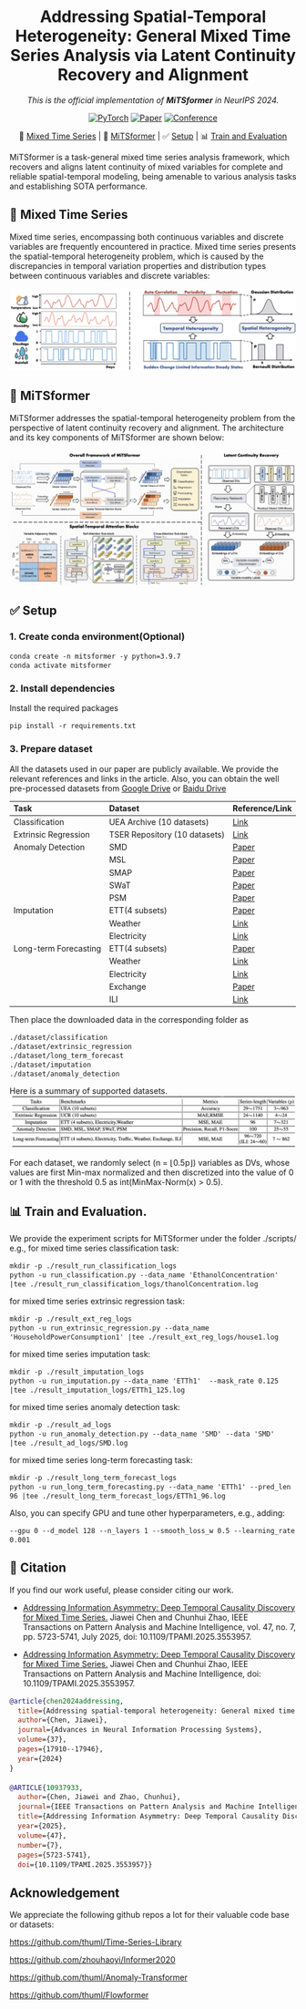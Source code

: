 
<div align="center">

# Addressing Spatial-Temporal Heterogeneity: General Mixed Time Series Analysis via Latent Continuity Recovery and Alignment

_This is the official implementation of **MiTSformer** in NeurIPS 2024._

</div>

<div align="center">

<a href="https://pytorch.org/get-started/locally/"><img alt="PyTorch" src="https://img.shields.io/badge/PyTorch-ee4c2c?logo=pytorch&logoColor=white"></a>
[![Paper](https://img.shields.io/badge/paper-neurips.2024.96039-B31B1B.svg)](https://neurips.cc/virtual/2024/poster/96039)
[![Conference](https://img.shields.io/badge/NeurIPS-2024-4b44ce.svg)](https://neurips.cc)

</div>

<p align="center">
    🌟&nbsp;<a href="#-Mixed-Time-Series">Mixed Time Series</a>
    | 🚀&nbsp;<a href="#-MiTSformer">MiTSformer</a>
    | ✅&nbsp;<a href="#-Setup">Setup</a>
    | 📊&nbsp;<a href="#-Train-and-Evaluation">Train and Evaluation</a>
</p>


MiTSformer is a task-general mixed time series analysis framework, which recovers and aligns latent continuity of mixed variables for complete and reliable spatial-temporal modeling, being amenable to various analysis tasks and establishing SOTA performance.

## 🌟 Mixed Time Series
Mixed time series, encompassing both continuous variables and discrete variables are frequently encountered in practice. Mixed time series presents the spatial-temporal heterogeneity problem, which is caused by the discrepancies in temporal variation properties and distribution types between continuous variables and discrete variables:

![Mixed time series and spatial-temporal heterogeneity problem](./figs/mixed_time_series.png)


## 🚀 MiTSformer
MiTSformer addresses the spatial-temporal heterogeneity problem from the perspective of latent continuity recovery and alignment. The architecture and its key components of MiTSformer are shown below:

![MiTSformer](./figs/model_structure.jpg)

## ✅ Setup

### 1. Create conda environment(Optional)
~~~
conda create -n mitsformer -y python=3.9.7 
conda activate mitsformer
~~~

### 2. Install dependencies
Install the required packages
~~~
pip install -r requirements.txt
~~~

### 3. Prepare dataset
All the datasets used in our paper are publicly available. We provide the relevant references and links in the article. Also, you can obtain the well pre-processed datasets from [Google Drive](https://drive.google.com/drive/folders/13Cg1KYOlzM5C7K8gK8NfC-F3EYxkM3D2) or [Baidu Drive](https://pan.baidu.com/share/init?surl=r3KhGd0Q9PJIUZdfEYoymg&pwd=i9iy)

|Task|Dataset|Reference/Link|
|:-|:-|:-|
|Classification|UEA Archive (10 datasets)|[Link](https://www.timeseriesclassification.com/)|
|Extrinsic Regression|TSER Repository (10 datasets)|[Link](http://tseregression.org/)|
|Anomaly Detection|SMD|[Paper](https://dl.acm.org/doi/abs/10.1145/3292500.3330672)|
||MSL|[Paper](https://dl.acm.org/doi/abs/10.1145/3219819.3219845)|
||SMAP|[Paper](https://dl.acm.org/doi/abs/10.1145/3219819.3219845)|
||SWaT|[Paper](https://ieeexplore.ieee.org/abstract/document/7469060/)|
||PSM|[Paper](https://dl.acm.org/doi/abs/10.1145/3447548.3467174)|
|Imputation|ETT(4 subsets)|[Paper](https://ojs.aaai.org/index.php/AAAI/article/view/17325)|
||Weather|[Link](https://www.bgc-jena.mpg.de/wetter/)|
||Electricity|[Link](https://archive.ics.uci.edu/ml/datasets/electricityloaddiagrams20112014/)|
|Long-term Forecasting|ETT(4 subsets)|[Paper](https://ojs.aaai.org/index.php/AAAI/article/view/17325)|
||Weather|[Link](https://www.bgc-jena.mpg.de/wetter/)|
||Electricity|[Link](https://archive.ics.uci.edu/ml/datasets/electricityloaddiagrams20112014/)|
||Exchange|[Paper](https://dl.acm.org/doi/abs/10.1145/3209978.3210006)|
||ILI|[Link](https://gis.cdc.gov/grasp/fluview/fluportaldashboard.html)|


Then place the downloaded data in the corresponding folder as
~~~
./dataset/classification
./dataset/extrinsic_regression
./dataset/long_term_forecast
./dataset/imputation
./dataset/anomaly_detection
~~~


Here is a summary of supported datasets.
![Summary of experiment benchmarks](./figs/dataset_sum.jpeg)

For each dataset, we randomly select (n = ⌊0.5p⌋) variables as DVs, whose values are first Min-max normalized and then discretized into the value of 0 or 1 with the threshold 0.5 as int(MinMax-Norm(x) > 0.5).


## 📊 Train and Evaluation.
We provide the experiment scripts for MiTSformer under the folder ./scripts/
e.g., for mixed time series classification task:
~~~
mkdir -p ./result_run_classification_logs
python -u run_classification.py --data_name 'EthanolConcentration'  |tee ./result_run_classification_logs/thanolConcentration.log
~~~

for mixed time series extrinsic regression task:
~~~
mkdir -p ./result_ext_reg_logs
python -u run_extrinsic_regression.py --data_name 'HouseholdPowerConsumption1' |tee ./result_ext_reg_logs/house1.log
~~~


for mixed time series imputation task:
~~~
mkdir -p ./result_imputation_logs
python -u run_imputation.py --data_name 'ETTh1'  --mask_rate 0.125 |tee ./result_imputation_logs/ETTh1_125.log
~~~


for mixed time series anomaly detection task:
~~~
mkdir -p ./result_ad_logs
python -u run_anomaly_detection.py --data_name 'SMD' --data 'SMD'   |tee ./result_ad_logs/SMD.log
~~~


for mixed time series long-term forecasting task:
~~~
mkdir -p ./result_long_term_forecast_logs
python -u run_long_term_forecasting.py --data_name 'ETTh1' --pred_len 96 |tee ./result_long_term_forecast_logs/ETTh1_96.log
~~~

Also, you can specify GPU and tune other hyperparameters, e.g., adding: 
~~~
--gpu 0 --d_model 128 --n_layers 1 --smooth_loss_w 0.5 --learning_rate 0.001
~~~

## 🔗 Citation

If you find our work useful, please consider citing our work.

- [Addressing Information Asymmetry: Deep Temporal Causality Discovery for Mixed Time Series.](https://ieeexplore.ieee.org/document/10937933) Jiawei Chen and Chunhui Zhao, IEEE Transactions on Pattern Analysis and Machine Intelligence, vol. 47, no. 7, pp. 5723-5741, July 2025, doi: 10.1109/TPAMI.2025.3553957.

- [Addressing Information Asymmetry: Deep Temporal Causality Discovery for Mixed Time Series.](https://ieeexplore.ieee.org/document/10937933) Jiawei Chen and Chunhui Zhao, IEEE Transactions on Pattern Analysis and Machine Intelligence, doi: 10.1109/TPAMI.2025.3553957.

```BibTeX
@article{chen2024addressing,
  title={Addressing spatial-temporal heterogeneity: General mixed time series analysis via latent continuity recovery and alignment},
  author={Chen, Jiawei},
  journal={Advances in Neural Information Processing Systems},
  volume={37},
  pages={17910--17946},
  year={2024}
}

@ARTICLE{10937933,
  author={Chen, Jiawei and Zhao, Chunhui},
  journal={IEEE Transactions on Pattern Analysis and Machine Intelligence}, 
  title={Addressing Information Asymmetry: Deep Temporal Causality Discovery for Mixed Time Series}, 
  year={2025},
  volume={47},
  number={7},
  pages={5723-5741},
  doi={10.1109/TPAMI.2025.3553957}}

```

## Acknowledgement

We appreciate the following github repos a lot for their valuable code base or datasets:

https://github.com/thuml/Time-Series-Library

https://github.com/zhouhaoyi/Informer2020

https://github.com/thuml/Anomaly-Transformer

https://github.com/thuml/Flowformer




